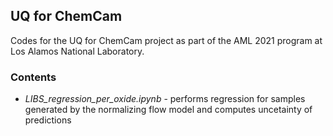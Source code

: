## UQ for ChemCam
Codes for the UQ for ChemCam project as part of the AML 2021 program at Los Alamos National Laboratory.

### Contents

* _LIBS_regression_per_oxide.ipynb_ - performs regression for samples generated by the normalizing flow model and computes uncetainty of predictions

